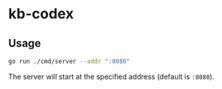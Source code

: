# kb-codex

## Usage

```sh
go run ./cmd/server --addr ":8080"
```

The server will start at the specified address (default is `:8080`).